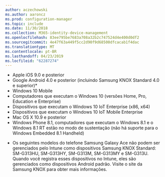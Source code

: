 ```yaml
---
author: aczechowski
ms.author: aaroncz
ms.prod: configuration-manager
ms.topic: include
ms.date: 11/30/2018
ms.collection: M365-identity-device-management
ms.openlocfilehash: 83ee795be7683a708a32b2c747524d4e400d0df2
ms.sourcegitcommit: 4e47f63a449f5cc2d90f9d68500dfcacab1f4dac
ms.translationtype: MT
ms.contentlocale: pt-BR
ms.lasthandoff: 04/23/2019
ms.locfileid: "62287274"
---
```

- Apple iOS 9.0 e posterior
- Google Android 4.0 e posterior (incluindo Samsung KNOX Standard 4.0 e superior)*
- Windows 10 Mobile
- Computadores que executam o Windows 10 (versões Home, Pro, Education e Enterprise)
- Dispositivos que executam o Windows 10 IoT Enterprise (x86, x64)
- Dispositivos que executam o Windows 10 IoT Mobile Enterprise
- Mac OS X 10.9 e posterior
- Windows Phone 8.1, computadores que executam o Windows 8.1 e o Windows 8.1 RT estão no modo de sustentação (não há suporte para o Windows Embedded 8.1 Handheld)

* Os seguintes modelos do telefone Samsung Galaxy Ace não podem ser gerenciados pelo Intune como dispositivos Samsung KNOX Standard: SM-G313HU, SM-G313HY, SM-G313M, SM-G313MY e SM-G313U. Quando você registra esses dispositivos no Intune, eles são gerenciados como dispositivos Android padrão. Visite o site da Samsung KNOX para obter mais informações.
